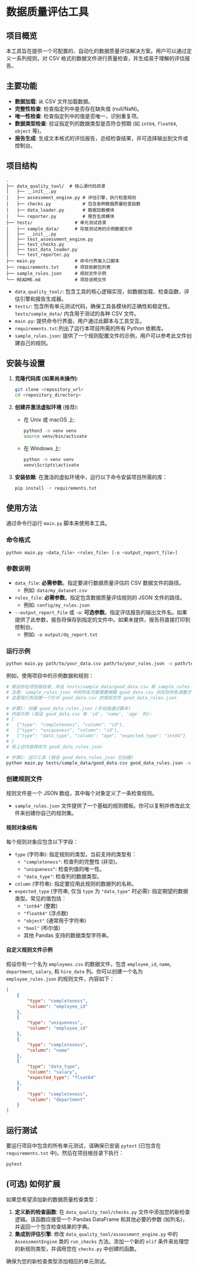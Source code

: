 # 数据质量评估工具

## 项目概览

本工具旨在提供一个可配置的、自动化的数据质量评估解决方案。用户可以通过定义一系列规则，对 CSV 格式的数据文件进行质量检查，并生成易于理解的评估报告。

## 主要功能

*   **数据加载**: 从 CSV 文件加载数据。
*   **完整性检查**: 检查指定列中是否存在缺失值 (null/NaN)。
*   **唯一性检查**: 检查指定列中的值是否唯一，识别重复项。
*   **数据类型检查**: 验证指定列的数据类型是否符合预期 (如 `int64`, `float64`, `object` 等)。
*   **报告生成**: 生成文本格式的评估报告，总结检查结果，并可选择输出到文件或控制台。

## 项目结构

```
.
├── data_quality_tool/  # 核心源代码目录
│   ├── __init__.py
│   ├── assessment_engine.py # 评估引擎，执行检查规则
│   ├── checks.py            # 包含各种数据质量检查函数
│   ├── data_loader.py       # 数据加载模块
│   └── reporter.py          # 报告生成模块
├── tests/                # 单元测试目录
│   ├── sample_data/      # 存放测试用的示例数据文件
│   ├── __init__.py
│   ├── test_assessment_engine.py
│   ├── test_checks.py
│   ├── test_data_loader.py
│   └── test_reporter.py
├── main.py               # 命令行界面入口脚本
├── requirements.txt      # 项目依赖包列表
├── sample_rules.json     # 规则文件示例
└── README.md             # 项目说明文件
```

*   `data_quality_tool/`: 包含工具的核心逻辑实现，如数据加载、检查函数、评估引擎和报告生成器。
*   `tests/`: 包含所有单元测试代码，确保工具各模块的正确性和稳定性。`tests/sample_data/` 内含用于测试的各种 CSV 文件。
*   `main.py`: 提供命令行界面，用户通过此脚本与工具交互。
*   `requirements.txt`:列出了运行本项目所需的所有 Python 依赖库。
*   `sample_rules.json`: 提供了一个规则配置文件的示例，用户可以参考此文件创建自己的规则。

## 安装与设置

1.  **克隆代码库 (如果尚未操作)**:
    ```bash
    git clone <repository_url>
    cd <repository_directory>
    ```

2.  **创建并激活虚拟环境** (推荐):
    *   在 Unix 或 macOS 上:
        ```bash
        python3 -m venv venv
        source venv/bin/activate
        ```
    *   在 Windows 上:
        ```bash
        python -m venv venv
        venv\Scripts\activate
        ```

3.  **安装依赖**:
    在激活的虚拟环境中，运行以下命令安装项目所需的库：
    ```bash
    pip install -r requirements.txt
    ```

## 使用方法

通过命令行运行 `main.py` 脚本来使用本工具。

### 命令格式

```bash
python main.py <data_file> <rules_file> [-o <output_report_file>]
```

### 参数说明

*   `data_file`: **必需参数**。指定要进行数据质量评估的 CSV 数据文件的路径。
    *   例如: `data/my_dataset.csv`
*   `rules_file`: **必需参数**。指定包含数据质量评估规则的 JSON 文件的路径。
    *   例如: `config/my_rules.json`
*   `--output_report_file` 或 `-o`: **可选参数**。指定评估报告的输出文件名。如果提供了此参数，报告将保存到指定的文件中。如果未提供，报告将直接打印到控制台。
    *   例如: `-o output/dq_report.txt`

### 运行示例

```bash
python main.py path/to/your_data.csv path/to/your_rules.json -o path/to/report.txt
```

例如，使用项目中的示例数据和规则：
```bash
# 假设你在项目根目录，并且 tests/sample_data/good_data.csv 和 sample_rules.json 存在
# 注意: sample_rules.json 中的列名可能需要根据 good_data.csv 的实际列名调整才能有效运行
# 这里我们先创建一个针对 good_data.csv 的规则文件 good_data_rules.json

# 步骤1: 创建 good_data_rules.json (手动或通过脚本)
# 内容示例 (假设 good_data.csv 有 'id', 'name', 'age' 列):
# [
#   {"type": "completeness", "column": "id"},
#   {"type": "uniqueness", "column": "id"},
#   {"type": "data_type", "column": "age", "expected_type": "int64"}
# ]
# 将上述内容保存为 good_data_rules.json

# 步骤2: 运行工具 (假设 good_data_rules.json 已创建)
python main.py tests/sample_data/good_data.csv good_data_rules.json -o good_data_report.txt
```

### 创建规则文件

规则文件是一个 JSON 数组，其中每个对象定义了一条检查规则。

*   `sample_rules.json` 文件提供了一个基础的规则模板。你可以复制并修改此文件来创建你自己的规则集。

#### 规则对象结构

每个规则对象应包含以下字段：

*   `type` (字符串): 指定规则的类型。当前支持的类型有：
    *   `"completeness"`: 检查列的完整性 (非空)。
    *   `"uniqueness"`: 检查列值的唯一性。
    *   `"data_type"`: 检查列的数据类型。
*   `column` (字符串): 指定要应用此规则的数据列的名称。
*   `expected_type` (字符串, 仅当 `type` 为 `"data_type"` 时必需): 指定期望的数据类型。常见的值包括：
    *   `"int64"` (整数)
    *   `"float64"` (浮点数)
    *   `"object"` (通常用于字符串)
    *   `"bool"` (布尔值)
    *   其他 Pandas 支持的数据类型字符串。

#### 自定义规则文件示例

假设你有一个名为 `employees.csv` 的数据文件，包含 `employee_id`, `name`, `department`, `salary`, 和 `hire_date` 列。你可以创建一个名为 `employee_rules.json` 的规则文件，内容如下：

```json
[
    {
        "type": "completeness",
        "column": "employee_id"
    },
    {
        "type": "uniqueness",
        "column": "employee_id"
    },
    {
        "type": "completeness",
        "column": "name"
    },
    {
        "type": "data_type",
        "column": "salary",
        "expected_type": "float64"
    },
    {
        "type": "completeness",
        "column": "department"
    }
]
```

## 运行测试

要运行项目中包含的所有单元测试，请确保已安装 `pytest` (已包含在 `requirements.txt` 中)。然后在项目根目录下执行：

```bash
pytest
```

## (可选) 如何扩展

如果您希望添加新的数据质量检查类型：

1.  **定义新的检查函数**: 在 `data_quality_tool/checks.py` 文件中添加您的新检查逻辑。该函数应接受一个 Pandas DataFrame 和其他必要的参数 (如列名)，并返回一个包含检查结果的字典。
2.  **集成到评估引擎**: 修改 `data_quality_tool/assessment_engine.py` 中的 `AssessmentEngine` 类的 `run_checks` 方法。添加一个新的 `elif` 条件来处理您的新规则类型，并调用您在 `checks.py` 中创建的函数。

确保为您的新检查类型添加相应的单元测试。
```
